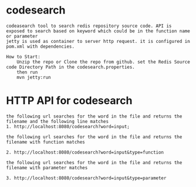 # codesearch

	codeasearch tool to search redis repository source code. API is exposed to search based on keyword which could be in the function name or parameter
	jetty is used as container to server http request. it is configured in pom.xml with dependencies.

	How to Start:
		Unzip the repo or Clone the repo from github. set the Redis Source code Directory Path in the codesearch.properties. 
		then run
		mvn jetty:run
		

# HTTP API for codesearch

	the following url searches for the word in the file and returns the filename and the following line matches
	1. http://localhost:8080/codesearch?word=input;

	the following url searches for the word in the file and returns the filename with function matches

	2. http://localhost:8080/codesearch?word=input&type=function

	the following url searches for the word in the file and returns the filename with parameter matches

	3. http://localhost:8080/codesearch?word=input&type=parameter





